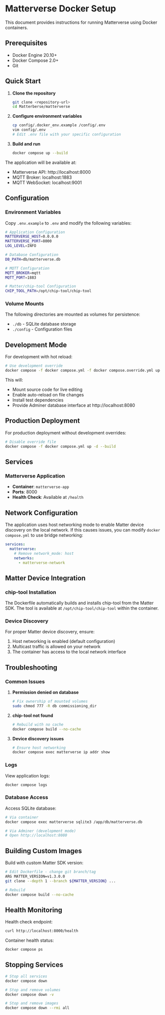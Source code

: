 # Matterverse Docker Setup

This document provides instructions for running Matterverse using Docker containers.

## Prerequisites

- Docker Engine 20.10+
- Docker Compose 2.0+
- Git

## Quick Start

1. **Clone the repository**
   ```bash
   git clone <repository-url>
   cd Matterberse/matterverse
   ```

2. **Configure environment variables**
   ```bash
   cp config/.docker_env.example /config/.env
   vim config/.env
   # Edit .env file with your specific configuration
   ```

3. **Build and run**
   ```bash
   docker compose up --build
   ```

The application will be available at:
- Matterverse API: http://localhost:8000
- MQTT Broker: localhost:1883
- MQTT WebSocket: localhost:9001

## Configuration

### Environment Variables

Copy `.env.example` to `.env` and modify the following variables:

```bash
# Application Configuration
MATTERVERSE_HOST=0.0.0.0
MATTERVERSE_PORT=8000
LOG_LEVEL=INFO

# Database Configuration
DB_PATH=db/matterverse.db

# MQTT Configuration
MQTT_BROKER=mqtt
MQTT_PORT=1883

# Matter/chip-tool Configuration
CHIP_TOOL_PATH=/opt/chip-tool/chip-tool
```

### Volume Mounts

The following directories are mounted as volumes for persistence:

- `./db` - SQLite database storage
- `./config` - Configuration files

## Development Mode

For development with hot reload:

```bash
# Use development override
docker compose -f docker compose.yml -f docker compose.override.yml up --build
```

This will:
- Mount source code for live editing
- Enable auto-reload on file changes
- Install test dependencies
- Provide Adminer database interface at http://localhost:8080

## Production Deployment

For production deployment without development overrides:

```bash
# Disable override file
docker compose -f docker compose.yml up -d --build
```

## Services

### Matterverse Application
- **Container**: `matterverse-app`
- **Ports**: 8000
- **Health Check**: Available at `/health`

## Network Configuration

The application uses host networking mode to enable Matter device discovery on the local network. If this causes issues, you can modify `docker compose.yml` to use bridge networking:

```yaml
services:
  matterverse:
    # Remove network_mode: host
    networks:
      - matterverse-network
```

## Matter Device Integration

### chip-tool Installation
The Dockerfile automatically builds and installs chip-tool from the Matter SDK. The tool is available at `/opt/chip-tool/chip-tool` within the container.

### Device Discovery
For proper Matter device discovery, ensure:
1. Host networking is enabled (default configuration)
2. Multicast traffic is allowed on your network
3. The container has access to the local network interface

## Troubleshooting

### Common Issues

1. **Permission denied on database**
   ```bash
   # Fix ownership of mounted volumes
   sudo chmod 777 -R db commissioning_dir
   ```

2. **chip-tool not found**
   ```bash
   # Rebuild with no cache
   docker compose build --no-cache
   ```

3. **Device discovery issues**
   ```bash
   # Ensure host networking
   docker compose exec matterverse ip addr show
   ```

### Logs

View application logs:
```bash
docker compose logs
```

### Database Access

Access SQLite database:
```bash
# Via container
docker compose exec matterverse sqlite3 /app/db/matterverse.db

# Via Adminer (development mode)
# Open http://localhost:8080
```

## Building Custom Images

Build with custom Matter SDK version:
```bash
# Edit Dockerfile - change git branch/tag
ARG MATTER_VERSION=v1.3.0.0
git clone --depth 1 --branch ${MATTER_VERSION} ...

# Rebuild
docker compose build --no-cache
```

## Health Monitoring

Health check endpoint:
```bash
curl http://localhost:8000/health
```

Container health status:
```bash
docker compose ps
```

## Stopping Services

```bash
# Stop all services
docker compose down

# Stop and remove volumes
docker compose down -v

# Stop and remove images
docker compose down --rmi all
```

